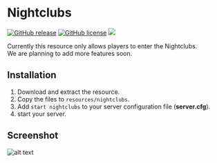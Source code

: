 # Nightclubs
[![GitHub release](https://img.shields.io/github/release/FiveM-Scripts/nightclubs.svg)](https://github.com/FiveM-Scripts/nightclubs/releases/latest) [![GitHub license](https://img.shields.io/github/license/FiveM-Scripts/nightclubs.svg)](https://github.com/FiveM-Scripts/FiveM-nightclubs/blob/master/LICENSE) [![](https://discordapp.com/api/guilds/361144123681538060/widget.png)](https://discord.gg/qnAqCEd)

Currently this resource only allows players to enter the Nightclubs.    
We are planning to add more features soon.

## Installation
1. Download and extract the resource.
2. Copy the files to `resources/nightclubs`.
3. Add `start nightclubs` to your server configuration file (**server.cfg**).
4. start your server.

## Screenshot
![alt text](https://cdn.discordapp.com/attachments/362799812996890644/533118008214814732/20190111040005_1.jpg "screenshot")